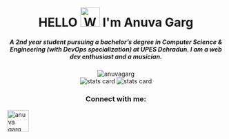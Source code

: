<h1 align = "center"> HELLO <img src="https://raw.githubusercontent.com/nixin72/nixin72/master/wave.gif" 
         alt="Waving hand animated gif"
         height="45"
         width="45" /> I'm Anuva Garg</h1>
<h5 align="center">A 2nd year student pursuing a bachelor’s degree in Computer Science & Engineering (with DevOps specialization) at UPES Dehradun. I am a web dev enthusiast and a musician.</h5>
<p align="center"><img src="https://komarev.com/ghpvc/?username=anuvagarg&label=Profile%20views&color=0e75b6&style=flat" alt="anuvagarg"/><br>
         <img alt= "stats card" src="https://github-readme-streak-stats.herokuapp.com/?user=anuvagarg&theme=radical">
         <img alt= "stats card" src="https://github-readme-stats.vercel.app/api?username=anuvagarg&count_private=true&theme=radical&show_icons=true"/></p>
<h3 align="center">Connect with me:</h3>
<a target="blank" href="https://www.linkedin.com/in/anuvagarg/"><img align="center" src="https://img.icons8.com/cute-clipart/64/000000/linkedin.png" alt="anuva garg" height="50" width="50" /></a>
<!--<p align="center">
  <img src="https://github.com/anuvagarg/anuvagarg/raw/output/github-contribution-grid-snake.svg" alt="snake"></center>
</p>-->
<!--
**anuvagarg/anuvagarg** is a ✨ _special_ ✨ repository because its `README.md` (this file) appears on your GitHub profile.

Here are some ideas to get you started:

- 🔭 I’m currently working on ...
- 🌱 I’m currently learning ...
- 👯 I’m looking to collaborate on ...
- 🤔 I’m looking for help with ...
- 💬 Ask me about ...
- 📫 How to reach me: ...
- 😄 Pronouns: ...
- ⚡ Fun fact: ...
-->
